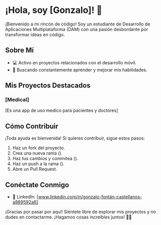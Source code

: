 # ¡Hola, soy [Gonzalo]! 👋

¡Bienvenido a mi rincón de código! Soy un estudiante de Desarrollo de Aplicaciones Multiplataforma (DAM) con una pasión desbordante por transformar ideas en código.

## Sobre Mí

- 💻 Activo en proyectos relacionados con el desarrollo móvil.
- 🚀 Buscando constantemente aprender y mejorar mis habilidades.

## Mis Proyectos Destacados

### [Medical]

[Es una app de uso medico para pacientes y doctores]

## Cómo Contribuir

¡Toda ayuda es bienvenida! Si quieres contribuir, sigue estos pasos:

1. Haz un fork del proyecto.
2. Crea una nueva rama ().
3. Haz tus cambios y commitea ().
4. Haz un push a la rama ().
5. Abre un Pull Request.

## Conéctate Conmigo

- 💼 LinkedIn: [www.linkedin.com/in/gonzalo-fontán-castellanos-a889592a6]

¡Gracias por pasar por aquí! Siéntete libre de explorar mis proyectos y no dudes en contactarme. ¡Hagamos cosas increíbles juntos! 🚀✨
